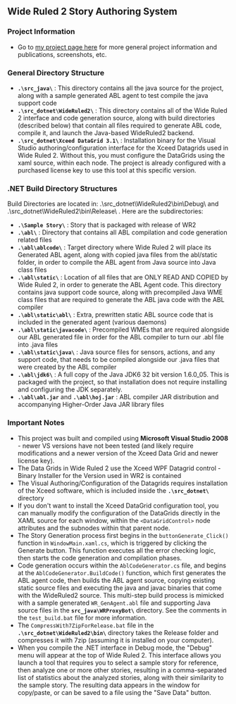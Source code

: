 ## Wide Ruled 2 Story Authoring System 

### Project Information
* Go to [my project page here](http://skorupski.org/wiki/wide_ruled/wide_ruled_v2) for more general project information and publications, screenshots, etc.

### General Directory Structure

* **`.\src_java\`** : This directory contains all the java source for the project, along with a sample generated ABL agent to test compile the java support code
* **`.\src_dotnet\WideRuled2\`** : This directory contains all of the Wide Ruled 2 interface and code generation source, along with build directories (described below) that contain all files required to generate ABL code, compile it, and launch the Java-based WideRuled2 backend. 
* **`.\src_dotnet\Xceed DataGrid 3.1\`** : Installation binary for the Visual Studio authoring/configuration interface for the Xceed Datagrids used in Wide Ruled 2. Without this, you must configure the DataGrids using the xaml source, within each <DataGridControl> node. The project is already configured with a purchased license key to use this tool at this specific version. 



###  .NET Build Directory Structures

Build Directories are located in: .\src_dotnet\WideRuled2\bin\Debug\ and .\src_dotnet\WideRuled2\bin\Release\ . Here are the subdirectories:

* **`.\Sample Story\`** : Story that is packaged with release of WR2
* **`.\abl\`** : Directory that contains all ABL compilation and code generation related files
* **`.\abl\ablcode\`** : Target directory where Wide Ruled 2 will place its Generated ABL agent, along with copied java files from the abl/static folder, in order to compile the ABL agent from Java source into Java class files
* **`.\abl\static\`** : Location of all files that are ONLY READ AND COPIED by Wide Ruled 2, in order to generate the ABL Agent code. This directory contains java support code source, along with precompiled Java WME class files that are required to generate the ABL java code with the ABL compiler
* **`.\abl\static\abl\`** : Extra, prewritten static ABL source code that is included in the generated agent (various daemons)
* **`.\abl\static\javacode\`** : Precompiled WMEs that are required alongside our ABL generated file in order for the ABL compiler to turn our .abl file into .java files
* **`.\abl\static\java\`** : Java source files for sensors, actions, and any support code, that needs to be compiled alongside our .java files that were created by the ABL compiler
* **`.\abl\jdk6\`** : A full copy of the Java JDK6 32 bit version 1.6.0_05. This is packaged with the project, so that installation does not require installing and configuring the JDK separately. 
* **`.\abl\abl.jar`** and **`.\abl\hoj.jar`** : ABL compiler JAR distribution and accompanying Higher-Order Java JAR library files


### Important Notes
* This project was built and compiled using **Microsoft Visual Studio 2008** - newer VS versions have not been tested (and likely require modifications and a newer version of the Xceed Data Grid and newer license key). 
* The Data Grids in Wide Ruled 2 use the Xceed WPF Datagrid control - Binary Installer for the Version used in WR2 is contained
* The Visual Authoring/Configuration of the Datagrids requires installation of the Xceed software, which is included inside the **`.\src_dotnet\`** directory
* If you don't want to install the Xceed DataGrid configuration tool, you can manually modify the configuration of the DataGrids directly in the XAML source for each window, within the `<DataGridControl>` node attributes and the subnodes within that parent node.
* The Story Generation process first begins in the `buttonGenerate_Click()` function in `WindowMain.xaml.cs`, which is triggered by clicking the Generate button. This function executes all the error checking logic, then starts the code generation and compilation phases. 
* Code generation occurs within the `AblCodeGenerator.cs` file, and begins at the `AblCodeGenerator.BuildCode()` function, which first generates the ABL agent code, then builds the ABL agent source, copying existing static source files and executing the java and javac binaries that come with the WideRuled2 source. This multi-step build process is mimicked with a sample generated `WR_GenAgent.abl` file and supporting Java source files in the **`src_java\WRProxyBot\`** directory. See the comments in the `test_build.bat` file for more information.  
* The `CompressWith7ZipForRelease.bat` file in the **`.\src_dotnet\WideRuled2\bin\`** directory takes the Release folder and compresses it with 7zip (assuming it is installed on your computer). 
* When you compile the .NET interface in Debug mode, the "Debug" menu will appear at the top of Wide Ruled 2. This interface allows you launch a tool that requires you to select a sample story for reference, then analyze one or more other stories, resulting in a comma-separated list of statistics about the analyzed stories, along with their similarity to the sample story. The resulting data appears in the window for copy/paste, or can be saved to a file using the "Save Data" button. 
